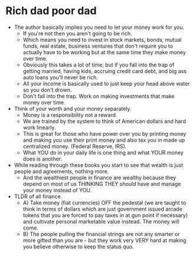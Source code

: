 # Rich dad poor dad

* The author basically implies you need to let your money work for you.
  * If you're not then you aren't going to be rich.
  * Which means you need to invest in stock markets, bonds, mutual funds, real estate, business ventures that don't require you to actually have to be working but at the same time they make money over time.
  * Obviously this takes a lot of time, but if you fall into the trap of getting married, having kids, accruing credit card debt, and big ass auto loans you'll never be rich.
  * All your income is basically used to just keep your head above water so you don't drown.
  * Don't fall into the trap. Work on making investments that make money over time.
* Think of your worth and your money separately.
  * Money is a responsibility not a reward.
  * We are trained by the system to think of American dollars and hard work linearly.
  * This is great for those who have power over you by printing money and making you use their print money and also tax you in made up centralized money. \(Federal Reserve, IRS\).
  * What YOU do in your daily life is one thing and what YOUR money does is another.
* While reading through these books you start to see that wealth is just people and agreements, nothing more.
  * And the wealthiest people in finance are wealthy because they depend on most of us THINKING THEY should have and manage your money instead of YOU.
* TLDR of all finance.
  * A\) Take money \(fiat currencies\) OFF the pedestal \(we are taught to think in terms of dollars which are just government issued arcade tokens that you are forced to pay taxes in at gun point if necessary\) and cultivate personal marketable value instead. The money will come.
  * B\) The people pulling the financial strings are not any smarter or more gifted than you are - but they work very VERY hard at making you believe otherwise to keep the status quo.


